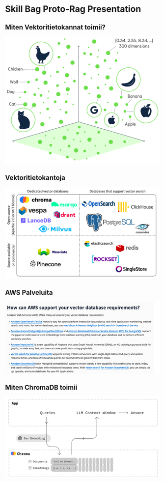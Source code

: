 # Skill Bag Proto-Rag Presentation

## Miten Vektoritietokannat toimii?
![2d esimerkki](pictures/vectors-example-a609047e9580f8bc808431679554a9d2.png)

## Vektoritietokantoja
![Vektoritietokantoja](pictures/image_c9031ee72f.png)


## AWS Palveluita

![alt text](pictures/image.png)


## Miten ChromaDB toimii
![Alt text](pictures/image7_dbfeb455e5.png)